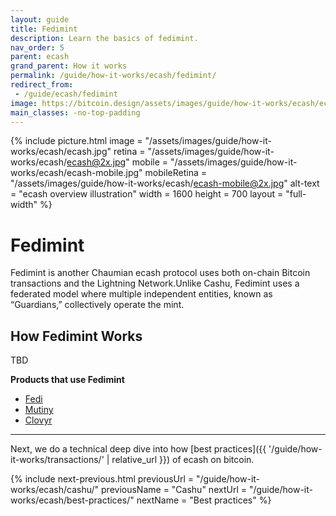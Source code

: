 ```yaml
---
layout: guide
title: Fedimint
description: Learn the basics of fedimint.
nav_order: 5
parent: ecash
grand_parent: How it works
permalink: /guide/how-it-works/ecash/fedimint/
redirect_from:
 - /guide/ecash/fedimint
image: https://bitcoin.design/assets/images/guide/how-it-works/ecash/ecash.jpg
main_classes: -no-top-padding
---
```


<!--

Editor's notes

Explains generally how multi-key schemes work.

Illustration sources

https://www.figma.com/community/file/888680264445459448
https://www.figma.com/community/file/995256542920917246/BDG---Private-key-management-illustrations

-->

{% include picture.html
   image = "/assets/images/guide/how-it-works/ecash/ecash.jpg"
   retina = "/assets/images/guide/how-it-works/ecash/ecash@2x.jpg"
   mobile = "/assets/images/guide/how-it-works/ecash/ecash-mobile.jpg"
   mobileRetina = "/assets/images/guide/how-it-works/ecash/ecash-mobile@2x.jpg"
   alt-text = "ecash overview illustration"
   width = 1600
   height = 700
   layout = "full-width"
%}

# Fedimint
Fedimint is another Chaumian ecash protocol uses both on-chain Bitcoin transactions and the Lightning Network.Unlike Cashu, Fedimint uses a federated model where multiple independent entities, known as “Guardians,” collectively operate the mint. 

## How Fedimint Works
TBD

**Products that use Fedimint**
- [Fedi](https://www.fedi.xyz)
- [Mutiny](https://www.mutinywallet.com/)
- [Clovyr](https://clovyr.app/)

---

Next, we do a technical deep dive into how [best practices]({{ '/guide/how-it-works/transactions/' | relative_url }}) of ecash on bitcoin.

{% include next-previous.html
   previousUrl = "/guide/how-it-works/ecash/cashu/"
   previousName = "Cashu"
   nextUrl = "/guide/how-it-works/ecash/best-practices/"
   nextName = "Best practices"
%}
